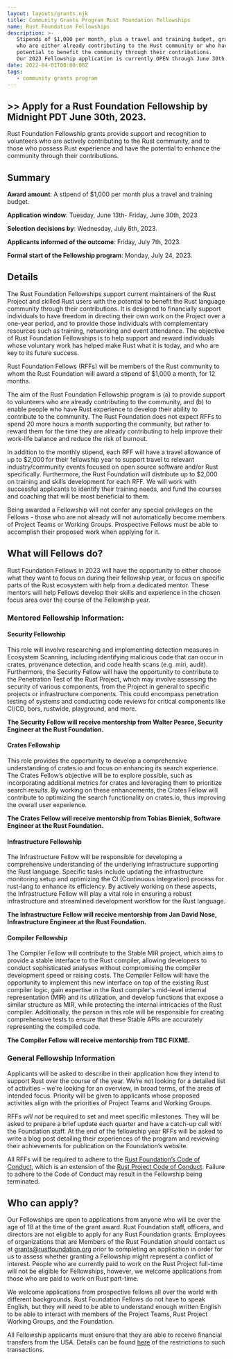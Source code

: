 ```yaml
---
layout: layouts/grants.njk
title: Community Grants Program Rust Foundation Fellowships
name: Rust Foundation Fellowships
description: >-
   Stipends of $1,000 per month, plus a travel and training budget, granted to up to 12 individuals
   who are either already contributing to the Rust community or who have Rust experience and a high
   potential to benefit the community through their contributions.
   Our 2023 Fellowship application is currently OPEN through June 30th. 
date: 2022-04-01T00:00:00Z
tags:
   - community grants program
---
```

## >> Apply for a Rust Foundation Fellowship by Midnight PDT June 30th, 2023.

Rust Foundation Fellowship grants provide support and recognition to volunteers who are actively contributing to the Rust community, and to those who possess Rust experience and have the potential to enhance the community through their contributions.

## Summary

**Award amount**\: A stipend of $1,000 per month plus a travel and training budget.

**Application window**\: Tuesday, June 13th- Friday, June 30th, 2023

**Selection decisions by**\: Wednesday, July 6th, 2023.

**Applicants informed of the outcome**\: Friday, July 7th, 2023.

**Formal start of the Fellowship program**\: Monday, July 24, 2023.

## Details

The Rust Foundation Fellowships support current maintainers of the Rust Project and skilled Rust users with the potential to benefit the Rust language community through their contributions. It is designed to financially support individuals to have freedom in directing their own work on the Project over a one-year period, and to provide those individuals with complementary resources such as training, networking and event attendance. The objective of Rust Foundation Fellowships is to help support and reward individuals whose voluntary work has helped make Rust what it is today, and who are key to its future success.

Rust Foundation Fellows (RFFs) will be members of the Rust community to whom the Rust Foundation will award a stipend of $1,000 a month, for 12 months.

The aim of the Rust Foundation Fellowship program  is (a) to provide support to volunteers who are already contributing to the community, and (b) to enable people who have Rust experience to develop their ability to contribute to the community. The Rust Foundation does not  expect RFFs to spend 20 more hours a month supporting the community, but rather to reward them for the time they are already contributing to help improve their work-life balance and reduce the risk of burnout.

In addition to the monthly stipend, each RFF will have a travel allowance of up to $2,000 for their fellowship year to support travel to relevant industry/community events focused on open source software and/or Rust specifically. Furthermore, the Rust Foundation will distribute up to $2,000 on training and skills development for each RFF. We will work with successful applicants to identify their training needs, and fund the courses and coaching that will be most beneficial to them.

Being awarded a Fellowship will not confer any special privileges on the Fellows - those who are not already will not automatically become members of Project Teams or Working Groups. Prospective Fellows must be able to accomplish their proposed work when applying for it.

## What will Fellows do?

Rust Foundation Fellows in 2023 will have the opportunity to either choose what they want to focus on during their fellowship year, or focus on specific parts of the Rust ecosystem with help from a dedicated mentor. These mentors will help Fellows develop their skills and experience in the chosen focus area over the course of the Fellowship year.

### Mentored Fellowship Information:

#### Security Fellowship

This role will involve researching and implementing detection measures in Ecosystem Scanning, including identifying malicious code that can occur in crates, provenance detection, and code health scans (e.g. miri, audit).  Furthermore, the Security Fellow will have the opportunity to contribute to the Penetration Test of the Rust Project, which may involve assessing the security of various components, from the Project in general to specific projects or infrastructure components. This could encompass penetration testing of systems and conducting code reviews for critical components like CI/CD, bors, rustwide, playground, and more.

**The Security Fellow will receive mentorship from Walter Pearce, Security Engineer at the Rust Foundation.**

#### Crates Fellowship

This role provides the opportunity to develop a comprehensive understanding of crates.io and focus on enhancing its search experience. The Crates Fellow’s objective will be to explore possible, such as incorporating additional metrics for crates and leveraging them to prioritize search results. By working on these enhancements, the Crates Fellow will contribute to optimizing the search functionality on crates.io, thus improving the overall user experience.

**The Crates Fellow will receive mentorship from Tobias Bieniek, Software Engineer at the Rust Foundation.**

#### Infrastructure Fellowship

The Infrastructure Fellow will be responsible for developing a comprehensive understanding of the underlying infrastructure supporting the Rust language. Specific tasks include updating the infrastructure monitoring setup and optimizing the CI (Continuous Integration) process for rust-lang to enhance its efficiency. By actively working on these aspects, the Infrastructure Fellow will play a vital role in ensuring a robust infrastructure and streamlined development workflow for the Rust language.

**The Infrastructure Fellow will receive mentorship from Jan David Nose, Infrastructure Engineer at the Rust Foundation.**

#### Compiler Fellowship

The Compiler Fellow will contribute to the Stable MIR project, which aims to provide a stable interface to the Rust compiler, allowing developers to conduct sophisticated analyses without compromising the compiler development speed or raising costs. The Compiler Fellow will have the opportunity to implement this new interface on top of the existing Rust compiler logic, gain expertise in the Rust compiler's mid-level internal representation (MIR) and its utilization, and develop functions that expose a similar structure as MIR, while protecting the internal intricacies of the Rust compiler. Additionally, the person in this role will be responsible for creating comprehensive tests to ensure that these Stable APIs are accurately representing the compiled code.

**The Compiler Fellow will receive mentorship from TBC FIXME.**

### General Fellowship Information

Applicants will be asked to describe in their application how they intend to support Rust over the course of the year. We’re not looking for a detailed list of activities – we’re looking for an overview, in broad terms, of the areas of intended focus. Priority will be given to applicants whose proposed activities align with the priorities of Project Teams and Working Groups.

RFFs *will not* be required to set and meet specific milestones. They will be asked to prepare a brief update each quarter and have a catch-up call with the Foundation staff. At the end of the fellowship year RFFs will be asked to write a blog post detailing their experiences of the program and reviewing their achievements for publication on the Foundation’s website.

All RFFs will be required to adhere to the [Rust Foundation’s Code of Conduct](https://foundation.rust-lang.org/policies/code-of-conduct/), which is an extension of the [Rust Project Code of Conduct](https://www.rust-lang.org/policies/code-of-conduct). Failure to adhere to the Code of Conduct may result in the Fellowship being terminated.

## Who can apply?

Our Fellowships are open to applications from anyone who will be over the age of 18 at the time of the grant award. Rust Foundation staff, officers, and directors are not eligible to apply for any Rust Foundation grants. Employees of organizations that are Members of the Rust Foundation should contact us at grants@rustfoundation.org prior to completing an application in order for us to assess whether granting a Fellowship might represent a conflict of interest. People who are currently paid to work on the Rust Project full-time will not be eligible for Fellowships, however, we welcome applications from those who are paid to work on Rust part-time.

We welcome applications from prospective fellows all over the world with different backgrounds. Rust Foundation Fellows do not have to speak English, but they will need to be able to understand enough written English to be able to interact with  members of the Project Teams, Rust Project Working Groups, and the Foundation.

All Fellowship applicants must ensure that they are able to receive financial transfers from the USA. Details can be found [here](https://home.treasury.gov/policy-issues/financial-sanctions/sanctions-programs-and-country-information) of the restrictions to such transactions.